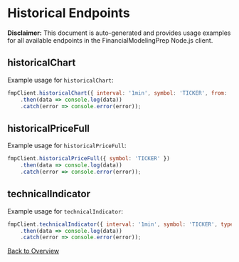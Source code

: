 # Historical Endpoints

**Disclaimer:** This document is auto-generated and provides usage examples for all available endpoints in the FinancialModelingPrep Node.js client.

## historicalChart

Example usage for `historicalChart`:

```javascript
fmpClient.historicalChart({ interval: '1min', symbol: 'TICKER', from: '2024-09-13', to: '2024-09-13' })
    .then(data => console.log(data))
    .catch(error => console.error(error));
```

## historicalPriceFull

Example usage for `historicalPriceFull`:

```javascript
fmpClient.historicalPriceFull({ symbol: 'TICKER' })
    .then(data => console.log(data))
    .catch(error => console.error(error));
```

## technicalIndicator

Example usage for `technicalIndicator`:

```javascript
fmpClient.technicalIndicator({ interval: '1min', symbol: 'TICKER', type: 'VALUE', period: 'annual' })
    .then(data => console.log(data))
    .catch(error => console.error(error));
```

[Back to Overview](./README.md)

